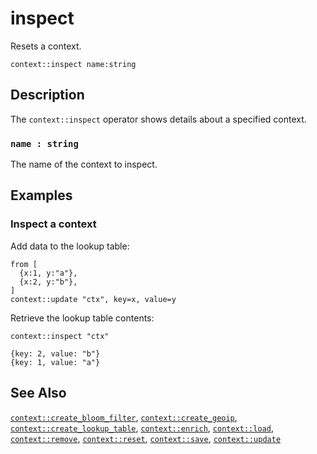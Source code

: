# inspect

Resets a context.

```tql
context::inspect name:string
```

## Description

The `context::inspect` operator shows details about a specified context.

### `name : string`

The name of the context to inspect.

## Examples

### Inspect a context

Add data to the lookup table:

```tql
from [
  {x:1, y:"a"},
  {x:2, y:"b"},
]
context::update "ctx", key=x, value=y
```

Retrieve the lookup table contents:

```tql
context::inspect "ctx"
```

```tql
{key: 2, value: "b"}
{key: 1, value: "a"}
```

## See Also

[`context::create_bloom_filter`](create_bloom_filter.md),
[`context::create_geoip`](create_geoip.md),
[`context::create_lookup_table`](create_lookup_table.md),
[`context::enrich`](enrich.md),
[`context::load`](load.md),
[`context::remove`](remove.md),
[`context::reset`](reset.md),
[`context::save`](save.md),
[`context::update`](update.md)
